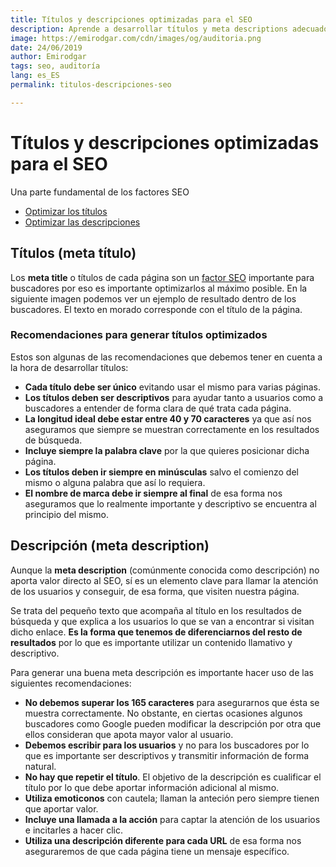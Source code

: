```yaml
---
title: Títulos y descripciones optimizadas para el SEO
description: Aprende a desarrollar títulos y meta descriptions adecuados para tus proyectos digitales
image: https://emirodgar.com/cdn/images/og/auditoria.png
date: 24/06/2019
author: Emirodgar
tags: seo, auditoría
lang: es_ES
permalink: titulos-descripciones-seo

---
```


# Títulos y descripciones optimizadas para el SEO

Una parte fundamental de los factores SEO

- [Optimizar los títulos](#titulos-seo)
- [Optimizar las descripciones](#descripcion-seo)

## <a name="titulos-seo"></name> Títulos (meta título)

Los **meta title** o títulos de cada página son un [factor SEO](/factores-seo) importante para buscadores por eso es importante optimizarlos al máximo posible. En la siguiente imagen podemos ver un ejemplo de resultado dentro de los buscadores. El texto en morado corresponde con el título de la página.

<amp-img alt="Ejemplo de título optimizado para el SEO"
  src="https://i.imgur.com/HQYuvsg.png"
  width="559"
  height="104"
  layout="responsive">
</amp-img>

### Recomendaciones para generar títulos optimizados

Estos son algunas de las recomendaciones que debemos tener en cuenta a la hora de desarrollar títulos:

- **Cada título debe ser único** evitando usar el mismo para varias páginas.
- **Los títulos deben ser descriptivos** para ayudar tanto a usuarios como a buscadores a entender de forma clara de qué trata cada página. 
- **La longitud ideal debe estar entre 40 y 70 caracteres** ya que así nos aseguramos que siempre se muestran correctamente en los resultados de búsqueda. 
- **Incluye siempre la palabra clave** por la que quieres posicionar dicha página.
- **Los títulos deben ir siempre en minúsculas** salvo el comienzo del mismo o alguna palabra que así lo requiera.
- **El nombre de marca debe ir siempre al final** de esa forma nos aseguramos que lo realmente importante y descriptivo se encuentra al principio del mismo.



## <a name="descripcion-seo"></name> Descripción (meta description)

Aunque la **meta description** (comúnmente conocida como descripción) no aporta valor directo al SEO, sí es un elemento clave para llamar la atención de los usuarios y conseguir, de esa forma, que visiten nuestra página.

Se trata del pequeño texto que acompaña al título en los resultados de búsqueda y que explica a los usuarios lo que se van a encontrar si visitan dicho enlace. **Es la forma que tenemos de diferenciarnos del resto de resultados** por lo que es importante utilizar un contenido llamativo y descriptivo.

<amp-img alt="Ejemplo de meta description optimizada para el SEO"
  src="https://i.imgur.com/aWmiDl0.png"
  width="559"
  height="104"
  layout="responsive">
</amp-img>

Para generar una buena meta descripción es importante hacer uso de las siguientes recomendaciones:

- **No debemos superar los 165 caracteres** para asegurarnos que ésta se muestra correctamente. No obstante, en ciertas ocasiones algunos buscadores como Google pueden modificar la descripción por otra que ellos consideran que apota mayor valor al usuario.
-  **Debemos escribir para los usuarios** y no para los buscadores por lo que es importante ser descriptivos y transmitir información de forma natural.
- **No hay que repetir el título**. El objetivo de la descripción es cualificar el título por lo que debe aportar información adicional al mismo.
- **Utiliza emoticonos** con cautela; llaman la anteción pero siempre tienen que aportar valor.
- **Incluye una llamada a la acción** para captar la atención de los usuarios e incitarles a hacer clic.
- **Utiliza una descripción diferente para cada URL** de esa forma nos aseguraremos de que cada página tiene un mensaje específico.

<!--stackedit_data:
eyJoaXN0b3J5IjpbLTEyNDY3NzY3NDFdfQ==
-->